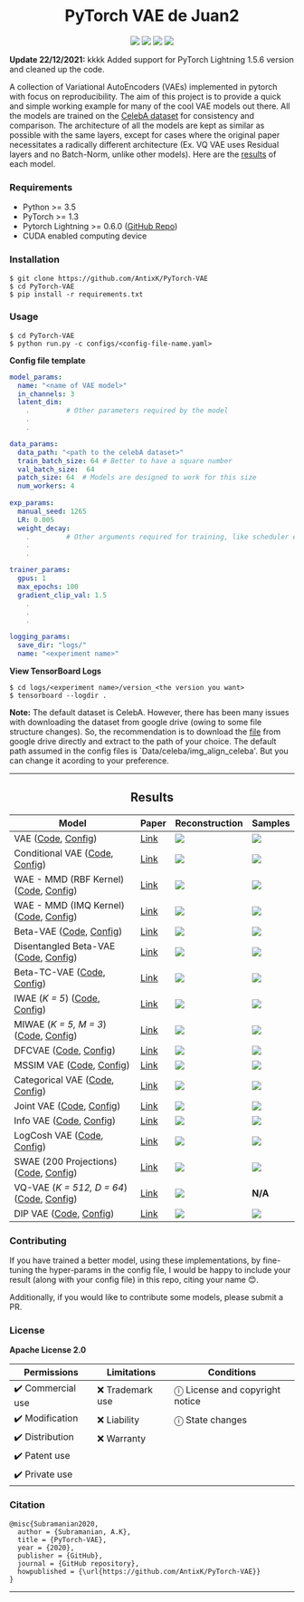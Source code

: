 <h1 align="center">
  <b>PyTorch VAE de Juan2</b><br>
</h1>

<p align="center">
      <a href="https://www.python.org/">
        <img src="https://img.shields.io/badge/Python-3.5-ff69b4.svg" /></a>
       <a href= "https://pytorch.org/">
        <img src="https://img.shields.io/badge/PyTorch-1.3-2BAF2B.svg" /></a>
       <a href= "https://github.com/AntixK/PyTorch-VAE/blob/master/LICENSE.md">
        <img src="https://img.shields.io/badge/license-Apache2.0-blue.svg" /></a>
         <a href= "https://twitter.com/intent/tweet?text=PyTorch-VAE:%20Collection%20of%20VAE%20models%20in%20PyTorch.&url=https://github.com/AntixK/PyTorch-VAE">
        <img src="https://img.shields.io/twitter/url/https/shields.io.svg?style=social" /></a>

</p>

**Update 22/12/2021:** kkkk Added support for PyTorch Lightning 1.5.6 version and cleaned up the code.

A collection of Variational AutoEncoders (VAEs) implemented in pytorch with focus on reproducibility. The aim of this project is to provide
a quick and simple working example for many of the cool VAE models out there. All the models are trained on the [CelebA dataset](http://mmlab.ie.cuhk.edu.hk/projects/CelebA.html)
for consistency and comparison. The architecture of all the models are kept as similar as possible with the same layers, except for cases where the original paper necessitates 
a radically different architecture (Ex. VQ VAE uses Residual layers and no Batch-Norm, unlike other models).
Here are the [results](https://github.com/AntixK/PyTorch-VAE/blob/master/README.md#--results) of each model.

### Requirements
- Python >= 3.5
- PyTorch >= 1.3
- Pytorch Lightning >= 0.6.0 ([GitHub Repo](https://github.com/PyTorchLightning/pytorch-lightning/tree/deb1581e26b7547baf876b7a94361e60bb200d32))
- CUDA enabled computing device

### Installation
```
$ git clone https://github.com/AntixK/PyTorch-VAE
$ cd PyTorch-VAE
$ pip install -r requirements.txt
```

### Usage
```
$ cd PyTorch-VAE
$ python run.py -c configs/<config-file-name.yaml>
```
**Config file template**

```yaml
model_params:
  name: "<name of VAE model>"
  in_channels: 3
  latent_dim: 
    .         # Other parameters required by the model
    .
    .

data_params:
  data_path: "<path to the celebA dataset>"
  train_batch_size: 64 # Better to have a square number
  val_batch_size:  64
  patch_size: 64  # Models are designed to work for this size
  num_workers: 4
  
exp_params:
  manual_seed: 1265
  LR: 0.005
  weight_decay:
    .         # Other arguments required for training, like scheduler etc.
    .
    .

trainer_params:
  gpus: 1         
  max_epochs: 100
  gradient_clip_val: 1.5
    .
    .
    .

logging_params:
  save_dir: "logs/"
  name: "<experiment name>"
```

**View TensorBoard Logs**
```
$ cd logs/<experiment name>/version_<the version you want>
$ tensorboard --logdir .
```

**Note:** The default dataset is CelebA. However, there has been many issues with downloading the dataset from google drive (owing to some file structure changes). So, the recommendation is to download the [file](https://drive.google.com/file/d/1m8-EBPgi5MRubrm6iQjafK2QMHDBMSfJ/view?usp=sharing) from google drive directly and extract to the path of your choice. The default path assumed in the config files is `Data/celeba/img_align_celeba'. But you can change it acording to your preference.


----
<h2 align="center">
  <b>Results</b><br>
</h2>


| Model                                                                  | Paper                                            |Reconstruction | Samples |
|------------------------------------------------------------------------|--------------------------------------------------|---------------|---------|
| VAE ([Code][vae_code], [Config][vae_config])                           |[Link](https://arxiv.org/abs/1312.6114)           |    ![][2]     | ![][1]  |
| Conditional VAE ([Code][cvae_code], [Config][cvae_config])             |[Link](https://openreview.net/forum?id=rJWXGDWd-H)|    ![][16]    | ![][15] |
| WAE - MMD (RBF Kernel) ([Code][wae_code], [Config][wae_rbf_config])    |[Link](https://arxiv.org/abs/1711.01558)          |    ![][4]     | ![][3]  |
| WAE - MMD (IMQ Kernel) ([Code][wae_code], [Config][wae_imq_config])    |[Link](https://arxiv.org/abs/1711.01558)          |    ![][6]     | ![][5]  |
| Beta-VAE ([Code][bvae_code], [Config][bbvae_config])                   |[Link](https://openreview.net/forum?id=Sy2fzU9gl) |    ![][8]     | ![][7]  |
| Disentangled Beta-VAE ([Code][bvae_code], [Config][bhvae_config])      |[Link](https://arxiv.org/abs/1804.03599)          |    ![][22]    | ![][21] |
| Beta-TC-VAE ([Code][btcvae_code], [Config][btcvae_config])             |[Link](https://arxiv.org/abs/1802.04942)          |    ![][34]    | ![][33] |
| IWAE (*K = 5*) ([Code][iwae_code], [Config][iwae_config])              |[Link](https://arxiv.org/abs/1509.00519)          |    ![][10]    | ![][9]  |
| MIWAE (*K = 5, M = 3*) ([Code][miwae_code], [Config][miwae_config])    |[Link](https://arxiv.org/abs/1802.04537)          |    ![][30]    | ![][29] |
| DFCVAE   ([Code][dfcvae_code], [Config][dfcvae_config])                |[Link](https://arxiv.org/abs/1610.00291)          |    ![][12]    | ![][11] |
| MSSIM VAE    ([Code][mssimvae_code], [Config][mssimvae_config])        |[Link](https://arxiv.org/abs/1511.06409)          |    ![][14]    | ![][13] |
| Categorical VAE   ([Code][catvae_code], [Config][catvae_config])       |[Link](https://arxiv.org/abs/1611.01144)          |    ![][18]    | ![][17] |
| Joint VAE ([Code][jointvae_code], [Config][jointvae_config])           |[Link](https://arxiv.org/abs/1804.00104)          |    ![][20]    | ![][19] |
| Info VAE   ([Code][infovae_code], [Config][infovae_config])            |[Link](https://arxiv.org/abs/1706.02262)          |    ![][24]    | ![][23] |
| LogCosh VAE   ([Code][logcoshvae_code], [Config][logcoshvae_config])   |[Link](https://openreview.net/forum?id=rkglvsC9Ym)|    ![][26]    | ![][25] |
| SWAE (200 Projections) ([Code][swae_code], [Config][swae_config])      |[Link](https://arxiv.org/abs/1804.01947)          |    ![][28]    | ![][27] |
| VQ-VAE (*K = 512, D = 64*) ([Code][vqvae_code], [Config][vqvae_config])|[Link](https://arxiv.org/abs/1711.00937)          |    ![][31]    | **N/A** |
| DIP VAE ([Code][dipvae_code], [Config][dipvae_config])                 |[Link](https://arxiv.org/abs/1711.00848)          |    ![][36]    | ![][35] |


<!-- | Gamma VAE             |[Link](https://arxiv.org/abs/1610.05683)          |    ![][16]    | ![][15] |-->

<!--
### TODO
- [x] VanillaVAE
- [x] Beta VAE
- [x] DFC VAE
- [x] MSSIM VAE
- [x] IWAE
- [x] MIWAE
- [x] WAE-MMD
- [x] Conditional VAE- [ ] PixelVAE
- [x] Categorical VAE (Gumbel-Softmax VAE)
- [x] Joint VAE
- [x] Disentangled beta-VAE
- [x] InfoVAE
- [x] LogCosh VAE
- [x] SWAE
- [x] VQVAE
- [x] Beta TC-VAE
- [x] DIP VAE
- [ ] Ladder VAE (Doesn't work well)
- [ ] Gamma VAE (Doesn't work well) 
- [ ] Vamp VAE (Doesn't work well)
-->

### Contributing
If you have trained a better model, using these implementations, by fine-tuning the hyper-params in the config file,
I would be happy to include your result (along with your config file) in this repo, citing your name 😊.

Additionally, if you would like to contribute some models, please submit a PR.

### License
**Apache License 2.0**

| Permissions      | Limitations       | Conditions                       |
|------------------|-------------------|----------------------------------|
| ✔️ Commercial use |  ❌  Trademark use |  ⓘ License and copyright notice | 
| ✔️ Modification   |  ❌  Liability     |  ⓘ State changes                |
| ✔️ Distribution   |  ❌  Warranty      |                                  |
| ✔️ Patent use     |                   |                                  |
| ✔️ Private use    |                   |                                  |


### Citation
```
@misc{Subramanian2020,
  author = {Subramanian, A.K},
  title = {PyTorch-VAE},
  year = {2020},
  publisher = {GitHub},
  journal = {GitHub repository},
  howpublished = {\url{https://github.com/AntixK/PyTorch-VAE}}
}
```
-----------

[vae_code]: https://github.com/AntixK/PyTorch-VAE/blob/master/models/vanilla_vae.py
[cvae_code]: https://github.com/AntixK/PyTorch-VAE/blob/master/models/cvae.py
[bvae_code]: https://github.com/AntixK/PyTorch-VAE/blob/master/models/beta_vae.py
[btcvae_code]: https://github.com/AntixK/PyTorch-VAE/blob/master/models/betatc_vae.py
[wae_code]: https://github.com/AntixK/PyTorch-VAE/blob/master/models/wae_mmd.py
[iwae_code]: https://github.com/AntixK/PyTorch-VAE/blob/master/models/iwae.py
[miwae_code]: https://github.com/AntixK/PyTorch-VAE/blob/master/models/miwae.py
[swae_code]: https://github.com/AntixK/PyTorch-VAE/blob/master/models/swae.py
[jointvae_code]: https://github.com/AntixK/PyTorch-VAE/blob/master/models/joint_vae.py
[dfcvae_code]: https://github.com/AntixK/PyTorch-VAE/blob/master/models/dfcvae.py
[mssimvae_code]: https://github.com/AntixK/PyTorch-VAE/blob/master/models/mssim_vae.py
[logcoshvae_code]: https://github.com/AntixK/PyTorch-VAE/blob/master/models/logcosh_vae.py
[catvae_code]: https://github.com/AntixK/PyTorch-VAE/blob/master/models/cat_vae.py
[infovae_code]: https://github.com/AntixK/PyTorch-VAE/blob/master/models/info_vae.py
[vqvae_code]: https://github.com/AntixK/PyTorch-VAE/blob/master/models/vq_vae.py
[dipvae_code]: https://github.com/AntixK/PyTorch-VAE/blob/master/models/dip_vae.py

[vae_config]: https://github.com/AntixK/PyTorch-VAE/blob/master/configs/vae.yaml
[cvae_config]: https://github.com/AntixK/PyTorch-VAE/blob/master/configs/cvae.yaml
[bbvae_config]: https://github.com/AntixK/PyTorch-VAE/blob/master/configs/bbvae.yaml
[bhvae_config]: https://github.com/AntixK/PyTorch-VAE/blob/master/configs/bhvae.yaml
[btcvae_config]: https://github.com/AntixK/PyTorch-VAE/blob/master/configs/betatc_vae.yaml
[wae_rbf_config]: https://github.com/AntixK/PyTorch-VAE/blob/master/configs/wae_mmd_rbf.yaml
[wae_imq_config]: https://github.com/AntixK/PyTorch-VAE/blob/master/configs/wae_mmd_imq.yaml
[iwae_config]: https://github.com/AntixK/PyTorch-VAE/blob/master/configs/iwae.yaml
[miwae_config]: https://github.com/AntixK/PyTorch-VAE/blob/master/configs/miwae.yaml
[swae_config]: https://github.com/AntixK/PyTorch-VAE/blob/master/configs/swae.yaml
[jointvae_config]: https://github.com/AntixK/PyTorch-VAE/blob/master/configs/joint_vae.yaml
[dfcvae_config]: https://github.com/AntixK/PyTorch-VAE/blob/master/configs/dfc_vae.yaml
[mssimvae_config]: https://github.com/AntixK/PyTorch-VAE/blob/master/configs/mssim_vae.yaml
[logcoshvae_config]: https://github.com/AntixK/PyTorch-VAE/blob/master/configs/logcosh_vae.yaml
[catvae_config]: https://github.com/AntixK/PyTorch-VAE/blob/master/configs/cat_vae.yaml
[infovae_config]: https://github.com/AntixK/PyTorch-VAE/blob/master/configs/infovae.yaml
[vqvae_config]: https://github.com/AntixK/PyTorch-VAE/blob/master/configs/vq_vae.yaml
[dipvae_config]: https://github.com/AntixK/PyTorch-VAE/blob/master/configs/dip_vae.yaml

[1]: https://github.com/AntixK/PyTorch-VAE/blob/master/assets/Vanilla%20VAE_25.png
[2]: https://github.com/AntixK/PyTorch-VAE/blob/master/assets/recons_Vanilla%20VAE_25.png
[3]: https://github.com/AntixK/PyTorch-VAE/blob/master/assets/WAE_RBF_18.png
[4]: https://github.com/AntixK/PyTorch-VAE/blob/master/assets/recons_WAE_RBF_19.png
[5]: https://github.com/AntixK/PyTorch-VAE/blob/master/assets/WAE_IMQ_15.png
[6]: https://github.com/AntixK/PyTorch-VAE/blob/master/assets/recons_WAE_IMQ_15.png
[7]: https://github.com/AntixK/PyTorch-VAE/blob/master/assets/BetaVAE_H_20.png
[8]: https://github.com/AntixK/PyTorch-VAE/blob/master/assets/recons_BetaVAE_H_20.png
[9]: https://github.com/AntixK/PyTorch-VAE/blob/master/assets/IWAE_19.png
[10]: https://github.com/AntixK/PyTorch-VAE/blob/master/assets/recons_IWAE_19.png
[11]: https://github.com/AntixK/PyTorch-VAE/blob/master/assets/DFCVAE_49.png
[12]: https://github.com/AntixK/PyTorch-VAE/blob/master/assets/recons_DFCVAE_49.png
[13]: https://github.com/AntixK/PyTorch-VAE/blob/master/assets/MSSIMVAE_29.png
[14]: https://github.com/AntixK/PyTorch-VAE/blob/master/assets/recons_MSSIMVAE_29.png
[15]: https://github.com/AntixK/PyTorch-VAE/blob/master/assets/ConditionalVAE_20.png
[16]: https://github.com/AntixK/PyTorch-VAE/blob/master/assets/recons_ConditionalVAE_20.png
[17]: https://github.com/AntixK/PyTorch-VAE/blob/master/assets/CategoricalVAE_49.png
[18]: https://github.com/AntixK/PyTorch-VAE/blob/master/assets/recons_CategoricalVAE_49.png
[19]: https://github.com/AntixK/PyTorch-VAE/blob/master/assets/JointVAE_49.png
[20]: https://github.com/AntixK/PyTorch-VAE/blob/master/assets/recons_JointVAE_49.png
[21]: https://github.com/AntixK/PyTorch-VAE/blob/master/assets/BetaVAE_B_35.png
[22]: https://github.com/AntixK/PyTorch-VAE/blob/master/assets/recons_BetaVAE_B_35.png
[23]: https://github.com/AntixK/PyTorch-VAE/blob/master/assets/InfoVAE_31.png
[24]: https://github.com/AntixK/PyTorch-VAE/blob/master/assets/recons_InfoVAE_31.png
[25]: https://github.com/AntixK/PyTorch-VAE/blob/master/assets/LogCoshVAE_49.png
[26]: https://github.com/AntixK/PyTorch-VAE/blob/master/assets/recons_LogCoshVAE_49.png
[27]: https://github.com/AntixK/PyTorch-VAE/blob/master/assets/SWAE_49.png
[28]: https://github.com/AntixK/PyTorch-VAE/blob/master/assets/recons_SWAE_49.png
[29]: https://github.com/AntixK/PyTorch-VAE/blob/master/assets/MIWAE_29.png
[30]: https://github.com/AntixK/PyTorch-VAE/blob/master/assets/recons_MIWAE_29.png
[31]: https://github.com/AntixK/PyTorch-VAE/blob/master/assets/recons_VQVAE_29.png
[33]: https://github.com/AntixK/PyTorch-VAE/blob/master/assets/BetaTCVAE_49.png
[34]: https://github.com/AntixK/PyTorch-VAE/blob/master/assets/recons_BetaTCVAE_49.png
[35]: https://github.com/AntixK/PyTorch-VAE/blob/master/assets/DIPVAE_83.png
[36]: https://github.com/AntixK/PyTorch-VAE/blob/master/assets/recons_DIPVAE_83.png

[python-image]: https://img.shields.io/badge/Python-3.5-ff69b4.svg
[python-url]: https://www.python.org/

[pytorch-image]: https://img.shields.io/badge/PyTorch-1.3-2BAF2B.svg
[pytorch-url]: https://pytorch.org/

[twitter-image]:https://img.shields.io/twitter/url/https/shields.io.svg?style=social
[twitter-url]:https://twitter.com/intent/tweet?text=Neural%20Blocks-Easy%20to%20use%20neural%20net%20blocks%20for%20fast%20prototyping.&url=https://github.com/AntixK/NeuralBlocks


[license-image]:https://img.shields.io/badge/license-Apache2.0-blue.svg
[license-url]:https://github.com/AntixK/PyTorch-VAE/blob/master/LICENSE.md
